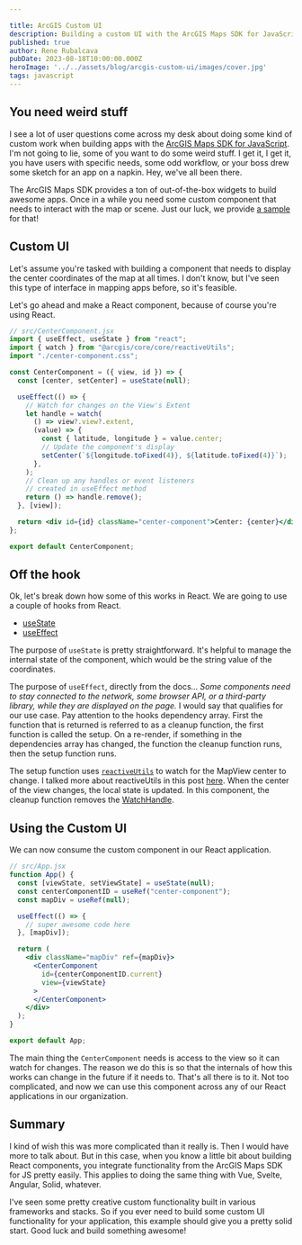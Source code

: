 ```yaml
---

title: ArcGIS Custom UI
description: Building a custom UI with the ArcGIS Maps SDK for JavaScript
published: true
author: Rene Rubalcava
pubDate: 2023-08-18T10:00:00.000Z
heroImage: '../../assets/blog/arcgis-custom-ui/images/cover.jpg'
tags: javascript
---
```


## You need weird stuff

I see a lot of user questions come across my desk about doing some kind of
custom work when building apps with the
[ArcGIS Maps SDK for JavaScript](https://developers.arcgis.com/javascript/latest/).
I'm not going to lie, some of you want to do some weird stuff. I get it, I get
it, you have users with specific needs, some odd workflow, or your boss drew
some sketch for an app on a napkin. Hey, we've all been there.

The ArcGIS Maps SDK provides a ton of out-of-the-box widgets to build awesome
apps. Once in a while you need some custom component that needs to interact with
the map or scene. Just our luck, we provide
[a sample](https://github.com/Esri/jsapi-resources/tree/main/esm-samples/jsapi-custom-ui)
for that!

## Custom UI

Let's assume you're tasked with building a component that needs to display the
center coordinates of the map at all times. I don't know, but I've seen this
type of interface in mapping apps before, so it's feasible.

Let's go ahead and make a React component, because of course you're using React.

```jsx
// src/CenterComponent.jsx
import { useEffect, useState } from "react";
import { watch } from "@arcgis/core/core/reactiveUtils";
import "./center-component.css";

const CenterComponent = ({ view, id }) => {
  const [center, setCenter] = useState(null);

  useEffect(() => {
    // Watch for changes on the View's Extent
    let handle = watch(
      () => view?.view?.extent,
      (value) => {
        const { latitude, longitude } = value.center;
        // Update the component's display
        setCenter(`${longitude.toFixed(4)}, ${latitude.toFixed(4)}`);
      },
    );
    // Clean up any handles or event listeners
    // created in useEffect method
    return () => handle.remove();
  }, [view]);

  return <div id={id} className="center-component">Center: {center}</div>;
};

export default CenterComponent;
```

## Off the hook

Ok, let's break down how some of this works in React. We are going to use a
couple of hooks from React.

- [useState](https://react.dev/reference/react/useState)
- [useEffect](https://react.dev/reference/react/useEffect)

The purpose of `useState` is pretty straightforward. It's helpful to manage the
internal state of the component, which would be the string value of the
coordinates.

The purpose of `useEffect`, directly from the docs... _Some components need to
stay connected to the network, some browser API, or a third-party library, while
they are displayed on the page._ I would say that qualifies for our use case.
Pay attention to the hooks dependency array. First the function that is returned
is referred to as a cleanup function, the first function is called the setup. On
a re-render, if something in the dependencies array has changed, the function
the cleanup function runs, then the setup function runs.

The setup function uses
[`reactiveUtils`](https://developers.arcgis.com/javascript/latest/api-reference/esri-core-reactiveUtils.html)
to watch for the MapView center to change. I talked more about reactiveUtils in
this post [here](https://odoe.net/blog/intro-reactiveutils). When the center of
the view changes, the local state is updated. In this component, the cleanup
function removes the
[WatchHandle](https://developers.arcgis.com/javascript/latest/api-reference/esri-core-Accessor.html#WatchHandle).

## Using the Custom UI

We can now consume the custom component in our React application.

```jsx
// src/App.jsx
function App() {
  const [viewState, setViewState] = useState(null);
  const centerComponentID = useRef("center-component");
  const mapDiv = useRef(null);

  useEffect(() => {
    // super awesome code here
  }, [mapDiv]);

  return (
    <div className="mapDiv" ref={mapDiv}>
      <CenterComponent
        id={centerComponentID.current}
        view={viewState}
      >
      </CenterComponent>
    </div>
  );
}

export default App;
```

The main thing the `CenterComponent` needs is access to the view so it can watch
for changes. The reason we do this is so that the internals of how this works
can change in the future if it needs to. That's all there is to it. Not too
complicated, and now we can use this component across any of our React
applications in our organization.

## Summary

I kind of wish this was more complicated than it really is. Then I would have
more to talk about. But in this case, when you know a little bit about building
React components, you integrate functionality from the ArcGIS Maps SDK for JS
pretty easily. This applies to doing the same thing with Vue, Svelte, Angular,
Solid, whatever.

I've seen some pretty creative custom functionality built in various frameworks
and stacks. So if you ever need to build some custom UI functionality for your
application, this example should give you a pretty solid start. Good luck and
build something awesome!
